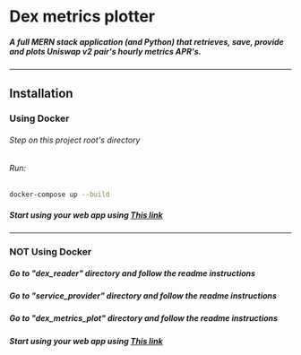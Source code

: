 # Dex metrics plotter

##### A full MERN stack application (and Python) that retrieves, save, provide and plots Uniswap v2 pair's hourly metrics APR's.

---

## Installation

### Using Docker

###### Step on this project root's directory

###### Run:

```sh
docker-compose up --build
```

##### Start using your web app using [This link][pllg]

---

### NOT Using Docker

##### Go to "dex_reader" directory and follow the readme instructions

##### Go to "service_provider" directory and follow the readme instructions

##### Go to "dex_metrics_plot" directory and follow the readme instructions

##### Start using your web app using [This link][pllg]

[pllg]: https://localhost:3000
